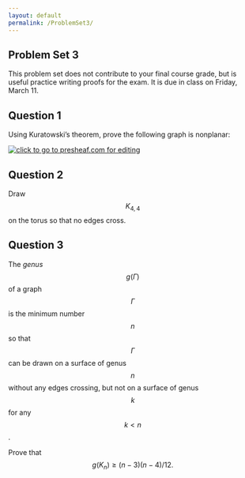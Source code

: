 ```yaml
---
layout: default
permalink: /ProblemSet3/
---
```


Problem Set 3
----


This problem set does not contribute to your final course grade, but is useful practice writing proofs for the exam.  It is due in class on Friday, March 11. 

Question 1
----


Using Kuratowski’s theorem, prove the following graph is nonplanar:

<a href="http://presheaf.com/?d=d6c3f6n1h4t5c68522x2u2us5h5o51n"><img src="http://presheaf.com/cache/d6c3f6n1h4t5c68522x2u2us5h5o51n.png" title="click to go to presheaf.com for editing"/></a>

Question 2
----

Draw $$K_{4,4}$$ on the torus so that no edges cross.


Question 3
-----

The *genus* $$g(\Gamma)$$ of a graph $$\Gamma$$ is the minimum number $$n$$ so that $$\Gamma$$ can be drawn on a surface of genus $$n$$ without any edges crossing, but not on a surface of genus $$k$$ for any $$k<n$$.

Prove that $$g(K_n)\geq (n-3)(n-4)/12.$$



